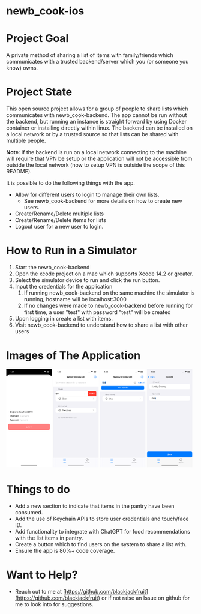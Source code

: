 # newb_cook-ios

# Project Goal
A private method of sharing a list of items with family/friends which communicates with a trusted backend/server which you (or someone you know) owns.

# Project State
This open source project allows for a group of people to share lists which communicates with newb_cook-backend. The app cannot be run without the backend, but running an instance is straight forward by using Docker container or installing directly within linux. The backend can be installed on a local network or by a trusted source so that lists can be shared with multiple people. 

<b>Note</b>: If the backend is run on a local network connecting to the machine will require that VPN be setup or the application will not be accessible from outside the local network (how to setup VPN is outside the scope of this README).

It is possible to do the following things with the app.
* Allow for different users to login to manage their own lists.
    * See newb_cook-backend for more details on how to create new users.
* Create/Rename/Delete multiple lists
* Create/Rename/Delete items for lists
* Logout user for a new user to login.


# How to Run in a Simulator
1. Start the newb_cook-backend
1. Open the xcode project on a mac which supports Xcode 14.2 or greater.
1. Select the simulator device to run and click the run button.
1. Input the credentials for the application
    1. If running newb_cook-backend on the same machine the simulator is running, hostname will be localhost:3000
    1. If no changes were made to newb_cook-backend before running for first time, a user "test" with password "test" will be created
1. Upon logging in create a list with items.
1. Visit newb_cook-backend to understand how to share a list with other users

# Images of The Application
<p float="left">
<img src="Documentation/Images/Markdown/loggin.png" width="24%"/>
<img src="Documentation/Images/Markdown/delete_item_from_list.png" width="24%"/>
<img src="Documentation/Images/Markdown/search_textfield_okra.png" width="24%"/>
<img src="Documentation/Images/Markdown/update_list_name.png" width="24%"/>
</p>

# Things to do
* Add a new section to indicate that items in the pantry have been consumed.
* Add the use of Keychain APIs to store user credentials and touch/face ID.
* Add functionality to integrate with ChatGPT for food recommendations with the list items in pantry.
* Create a button which to find users on the system to share a list with.
* Ensure the app is 80%+ code coverage.

# Want to Help?
* Reach out to me at [https://github.com/blackjackfruit](https://github.com/blackjackfruit) or if not raise an Issue on github for me to look into for suggestions.